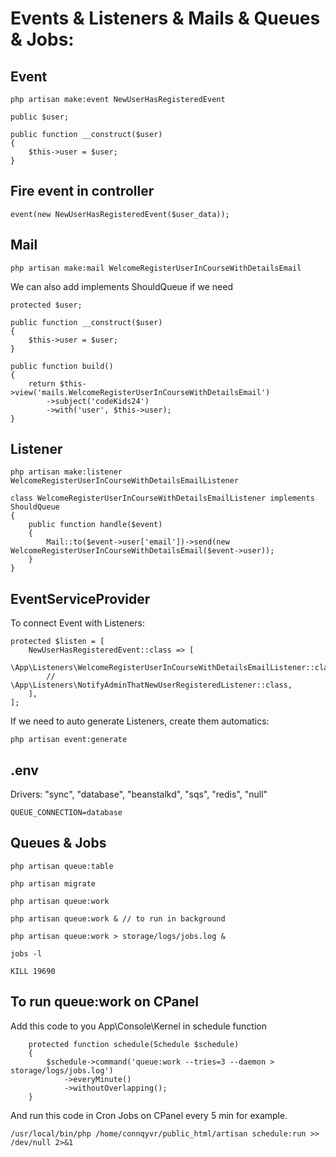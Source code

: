 # Events & Listeners & Mails & Queues & Jobs:

## Event

```
php artisan make:event NewUserHasRegisteredEvent
```

```
public $user;

public function __construct($user)
{
    $this->user = $user;
}
```

## Fire event in controller

```
event(new NewUserHasRegisteredEvent($user_data));
```

## Mail

```
php artisan make:mail WelcomeRegisterUserInCourseWithDetailsEmail
```

We can also add implements ShouldQueue if we need

```
protected $user;

public function __construct($user)
{
    $this->user = $user;
}

public function build()
{
    return $this->view('mails.WelcomeRegisterUserInCourseWithDetailsEmail')
        ->subject('codeKids24')
        ->with('user', $this->user);
}
```

## Listener

```
php artisan make:listener WelcomeRegisterUserInCourseWithDetailsEmailListener
```

```
class WelcomeRegisterUserInCourseWithDetailsEmailListener implements ShouldQueue
{
    public function handle($event)
    {
        Mail::to($event->user['email'])->send(new WelcomeRegisterUserInCourseWithDetailsEmail($event->user));
    }
}
```

## EventServiceProvider

To connect Event with Listeners:

```
protected $listen = [
    NewUserHasRegisteredEvent::class => [
        \App\Listeners\WelcomeRegisterUserInCourseWithDetailsEmailListener::class,
        // \App\Listeners\NotifyAdminThatNewUserRegisteredListener::class,
    ],
];
```

If we need to auto generate Listeners, create them automatics:

```
php artisan event:generate
```

## .env

Drivers: "sync", "database", "beanstalkd", "sqs", "redis", "null"

```
QUEUE_CONNECTION=database
```

## Queues & Jobs

```
php artisan queue:table

php artisan migrate

php artisan queue:work

php artisan queue:work & // to run in background

php artisan queue:work > storage/logs/jobs.log &

jobs -l

KILL 19690
```

## To run queue:work on CPanel

Add this code to you App\Console\Kernel in schedule function

```
    protected function schedule(Schedule $schedule)
    {
        $schedule->command('queue:work --tries=3 --daemon > storage/logs/jobs.log')
            ->everyMinute()
            ->withoutOverlapping();
    }
```

And run this code in Cron Jobs on CPanel every 5 min for example.

```
/usr/local/bin/php /home/connqyvr/public_html/artisan schedule:run >> /dev/null 2>&1
```
